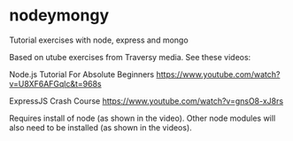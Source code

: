 # nodeymongy
Tutorial exercises with node, express and mongo

Based on utube exercises from Traversy media. See these videos:

Node.js Tutorial For Absolute Beginners
https://www.youtube.com/watch?v=U8XF6AFGqlc&t=968s

ExpressJS Crash Course
https://www.youtube.com/watch?v=gnsO8-xJ8rs

Requires install of node (as shown in the video). Other node modules will also need to be installed (as shown in the videos).
